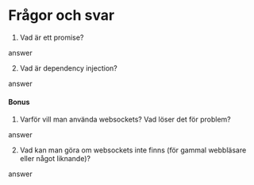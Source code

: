 # Frågor och svar

1. Vad är ett promise?

  answer

2. Vad är dependency injection?

  answer

####  Bonus
1. Varför vill man använda websockets? Vad löser det för problem?

  answer

2. Vad kan man göra om websockets inte finns (för gammal webbläsare eller något liknande)?

  answer
